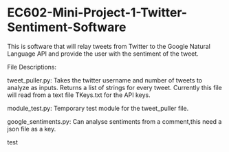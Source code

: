 # EC602-Mini-Project-1-Twitter-Sentiment-Software
This is software that will relay tweets from Twitter to the Google Natural Language API and provide the user with the sentiment of the tweet.

File Descriptions:

tweet_puller.py: Takes the twitter username and number of tweets to analyze as inputs. Returns a list of strings for every tweet. Currently this file will read from a text file TKeys.txt for the API keys. 

module_test.py: Temporary test module for the tweet_puller file. 

google_sentiments.py: Can analyse sentiments from a comment,this need a json file as a key.

test
